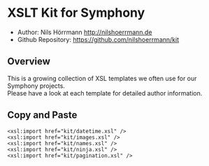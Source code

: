 # XSLT Kit for Symphony

- Author: Nils Hörrmann <http://nilshoerrmann.de>
- Github Repository: <https://github.com/nilshoerrmann/kit>

## Overview

This is a growing collection of XSL templates we often use for our Symphony projects.  
Please have a look at each template for detailed author information.

## Copy and Paste

	<xsl:import href="kit/datetime.xsl" />
	<xsl:import href="kit/images.xsl" />
	<xsl:import href="kit/names.xsl" />
	<xsl:import href="kit/ninja.xsl" />
	<xsl:import href="kit/pagination.xsl" />
